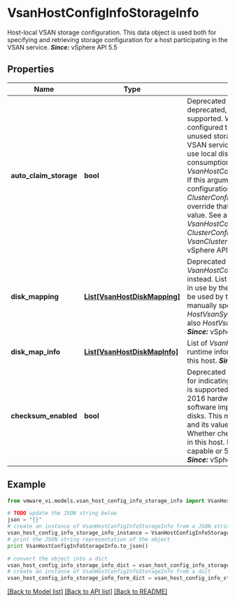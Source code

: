 # VsanHostConfigInfoStorageInfo

Host-local VSAN storage configuration.  This data object is used both for specifying and retrieving storage configuration for a host participating in the VSAN service.  ***Since:*** vSphere API 5.5 

## Properties
Name | Type | Description | Notes
------------ | ------------- | ------------- | -------------
**auto_claim_storage** | **bool** | Deprecated as this configuration will be deprecated, autoclaim will be no longer supported.  Whether the VSAN service is configured to automatically claim local unused storage on this host.  When set, the VSAN service will automatically format and use local disks. Side effects from any disk consumption will be reflected in *VsanHostConfigInfoStorageInfo.diskMapping*. If this argument is specified as a host-level configuration input at the VC-level (see *ClusterConfigInfoEx.vsanHostConfig*), it will override that of any cluster-level default value.  See also *VsanHostConfigInfoStorageInfo.diskMapping*, *ClusterConfigInfoEx.vsanHostConfig*, *VsanClusterConfigInfo.defaultConfig*.  ***Since:*** vSphere API 5.5  | [optional] 
**disk_mapping** | [**List[VsanHostDiskMapping]**](VsanHostDiskMapping.md) | Deprecated use *VsanHostConfigInfoStorageInfo.diskMapInfo* instead.  List of *VsanHostDiskMapping* entries in use by the VSAN service.  DiskMappings to be used by the VSAN service may be manually specified using *HostVsanSystem.InitializeDisks_Task*.  See also *HostVsanSystem.InitializeDisks_Task*.  ***Since:*** vSphere API 5.5  | [optional] 
**disk_map_info** | [**List[VsanHostDiskMapInfo]**](VsanHostDiskMapInfo.md) | List of *VsanHostDiskMapping* entries with runtime information from the perspective of this host.  ***Since:*** vSphere API 6.0  | [optional] 
**checksum_enabled** | **bool** | Deprecated this attribute was originally used for indicating whether hardware checksums is supported on the disks. But in vSphere 2016 hardware checksums are replaced with software implementation, supported by all disks. This makes current field redundant, and its value as an input/output is ignored.  Whether checksum is enabled on all the disks in this host.  If any disk is not checksum capable or 520 bps formatted, we will skip it.  ***Since:*** vSphere API 6.0  | [optional] 

## Example

```python
from vmware_vi.models.vsan_host_config_info_storage_info import VsanHostConfigInfoStorageInfo

# TODO update the JSON string below
json = "{}"
# create an instance of VsanHostConfigInfoStorageInfo from a JSON string
vsan_host_config_info_storage_info_instance = VsanHostConfigInfoStorageInfo.from_json(json)
# print the JSON string representation of the object
print VsanHostConfigInfoStorageInfo.to_json()

# convert the object into a dict
vsan_host_config_info_storage_info_dict = vsan_host_config_info_storage_info_instance.to_dict()
# create an instance of VsanHostConfigInfoStorageInfo from a dict
vsan_host_config_info_storage_info_form_dict = vsan_host_config_info_storage_info.from_dict(vsan_host_config_info_storage_info_dict)
```
[[Back to Model list]](../README.md#documentation-for-models) [[Back to API list]](../README.md#documentation-for-api-endpoints) [[Back to README]](../README.md)


